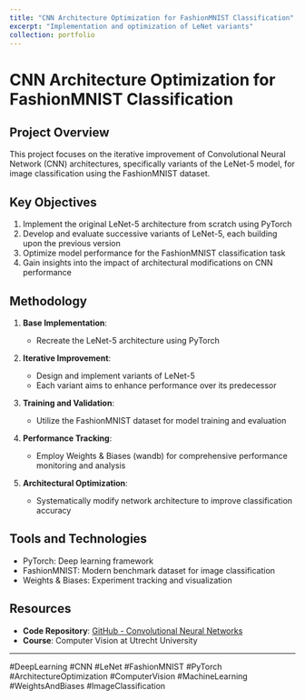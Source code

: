 ```yaml
---
title: "CNN Architecture Optimization for FashionMNIST Classification"
excerpt: "Implementation and optimization of LeNet variants"
collection: portfolio
---
```


# CNN Architecture Optimization for FashionMNIST Classification

## Project Overview

This project focuses on the iterative improvement of Convolutional Neural Network (CNN) architectures, specifically variants of the LeNet-5 model, for image classification using the FashionMNIST dataset.

## Key Objectives

1. Implement the original LeNet-5 architecture from scratch using PyTorch
2. Develop and evaluate successive variants of LeNet-5, each building upon the previous version
3. Optimize model performance for the FashionMNIST classification task
4. Gain insights into the impact of architectural modifications on CNN performance

## Methodology

1. **Base Implementation**: 
   - Recreate the LeNet-5 architecture using PyTorch

2. **Iterative Improvement**:
   - Design and implement variants of LeNet-5
   - Each variant aims to enhance performance over its predecessor

3. **Training and Validation**:
   - Utilize the FashionMNIST dataset for model training and evaluation

4. **Performance Tracking**:
   - Employ Weights & Biases (wandb) for comprehensive performance monitoring and analysis

5. **Architectural Optimization**:
   - Systematically modify network architecture to improve classification accuracy

## Tools and Technologies

- PyTorch: Deep learning framework
- FashionMNIST: Modern benchmark dataset for image classification
- Weights & Biases: Experiment tracking and visualization

## Resources

- **Code Repository**: [GitHub - Convolutional Neural Networks](https://github.com/RiccardoCampanella/Computer_Vision/tree/main/convolutional_neural_networks)
- **Course**: Computer Vision at Utrecht University

---

#DeepLearning #CNN #LeNet #FashionMNIST #PyTorch #ArchitectureOptimization 
#ComputerVision #MachineLearning #WeightsAndBiases #ImageClassification